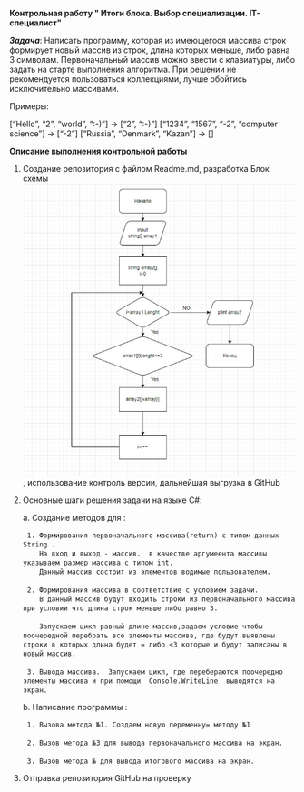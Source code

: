 **Контрольная работу " Итоги блока. Выбор специализации. IT-специалист"**

***Задача***: Написать программу, которая из имеющегося массива строк формирует новый массив из строк, длина которых меньше, либо равна 3 символам. Первоначальный массив можно ввести с клавиатуры, либо задать на старте выполнения алгоритма. При решении не рекомендуется пользоваться коллекциями, лучше обойтись исключительно массивами.

Примеры:

[“Hello”, “2”, “world”, “:-)”] → [“2”, “:-)”]
[“1234”, “1567”, “-2”, “computer science”] → [“-2”]
[“Russia”, “Denmark”, “Kazan”] → []

**Описание выполнения контрольной работы**

1. Создание репозитория с файлом Readme.md, разработка Блок схемы ![См.блок схему](blok1.jpg), использование контроль версии, дальнейшая выгрузка в GitHub

2. Основные шаги решения задачи на языке C#:
    
    a.  Создание методов для :

        1. Формирования первоначального массива(return) с типом данных String . 
           На вход и выход - массив.  в качестве аргумеента массивы указываем размер массива с типом int.
           Данный массив состоит из элементов водимые пользователем.

        2. Формирования массива в соответствие с условием задачи. 
           В данный массив будут входить строки из первоначального массива  при условии что длина строк меньше либо равно 3.
           
           Запускаем цикл равный длине массив,задаем условие чтобы поочередной перебрать все элементы массива, где будут выявлены строки в которых длина будет = либо <3 которые и будут записаны в новый массив.
        
        3. Вывода массива.  Запускаем цикл, где перебераются поочередно элементы массива и при помощи  Console.WriteLine  выводятся на экран.
    
    b.  Написание программы : 
        
        1. Вызова метода №1. Создаем новую переменну= методу №1 
        
        2. Вызов метода №3 для вывода первоначального массива на экран.
        
        3. Вызов метода № для вывода итогового массива на экран.
        

3. Отправка репозитория GitHub на проверку




         
